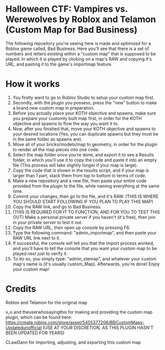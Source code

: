 # Halloween CTF: Vampires vs. Werewolves by Roblox and Telamon (Custom Map for Bad Business)
The following repository you're seeing here is made and optimized for a Roblox game called, Bad Business. Here you'll see that there is a set of numbers and letters existing within a "custom map" that is supposed to be played. In which it is played by clicking on a map's RAW and copying it's URL, and pasting it to the game's importmap feature.

# How it works
1. You firstly want to go to Roblox Studio to setup your custom map first.
2. Secondly, with the plugin you possess, press the "new" button to make a brand new custom map in preperation.
3. Before you actually place your KOTH objective and spawns, make sure you prepare your customly built map first, in order for the KOTH objective and spawns to flow the way you want it to.
4. Now, after you finished that, move your KOTH objective and spawns to your desired locations (Yes, you can duplicate spawns but they must be in the same folder as spawns are).
5. Move all of your bricks/models/map to geometry, in order for the plugin to render all the map pieces into one code.
6. Select the map folder once you're done, and export it to see a Results folder, in which you'll use it to copy the code and paste it into an empty file (This process will take slightly longer if your map is large).
7. Copy the code that is shown in the results script, and if your map is larger than 1 part, stack them from top to bottom in terms of code.
8. Make a new repository and a new file, then paste your entire code provided from the plugin to the file, while naming everything at the same time.
9. Commit your changes, then go to the file, and it's RAW. (THIS IS WHERE YOU SHOULD START FOLLOWING IF YOU PLAN TO PLAY THIS MAP)
10. Copy the RAW link, and go to Bad Business.
11. (THIS IS REQUIRED FOR IT TO FUNCTION, AND FOR YOU TO TEST THIS OUT) Make a personal private server if you haven't (it's free), then join in your private server to test it out.
12. Copy the RAW URL, then open up console by pressing F6.
13. Type the following command: "admin_importmap", and then paste your RAW URL link next to it.
14. If successful, the console will tell you that the import process worked, and you'll have to tell the console that you want your custom map to be played next just to verify it.
15. To do so, you simply type: "admin_stemap", and whatever your custom map's name is (it's usually custom_Map). Afterwards, you're done! Enjoy your custom map!

# Credits
Roblox and Telamon for the original map

x_o and theuserwhosayingthis for making and providing the custom map plugin, which can be found here: https://create.roblox.com/store/asset/5455377206/BBCustomMaps-Updatedunofficial (USE AT YOUR DISCRETION, AS THIS PLUGIN HASN'T BEEN UPDATED FOR YEARS)

CLawDann for importing, adjusting, and exporting this custom map

